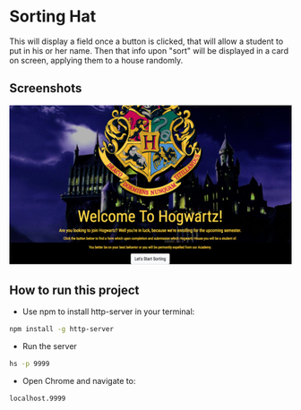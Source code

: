 # Sorting Hat

This will display a field once a button is clicked, that will allow a student to put in his or her name. Then that info upon "sort" will be displayed in a card on screen, applying them to a house randomly. 

## Screenshots
![main screenshot](./images/screenshot.png)


## How to run this project
* Use npm to install http-server in your terminal:
```sh 
npm install -g http-server
```
* Run the server
```sh
hs -p 9999
```
* Open Chrome and navigate to:
```
localhost.9999
```
